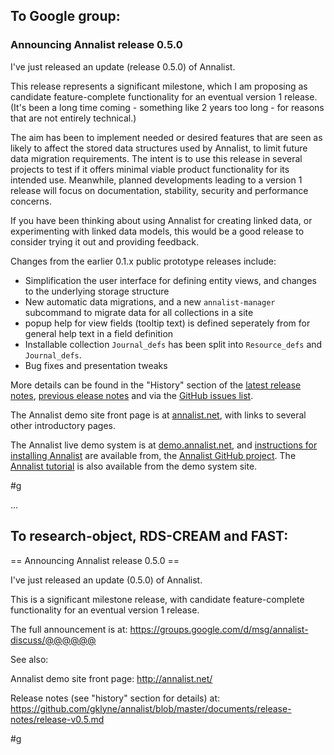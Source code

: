 ## To Google group:

### Announcing Annalist release 0.5.0

I've just released an update (release 0.5.0) of Annalist.

This release represents a significant milestone, which I am proposing as candidate feature-complete functionality for an eventual version 1 release.  (It's been a long time coming - something like 2 years too long - for reasons that are not entirely technical.)

The aim has been to implement needed or desired features that are seen as likely to affect the stored data structures used by Annalist, to limit future data migration requirements.  The intent is to use this release in several projects to test if it offers minimal viable product functionality for its intended use.  Meanwhile, planned developments leading to a version 1 release will focus on documentation, stability, security and performance concerns.

If you have been thinking about using Annalist for creating linked data, or experimenting with linked data models, this would be a good release to consider trying it out and providing feedback.

Changes from the earlier 0.1.x public prototype releases include:

- Simplification the user interface for defining entity views, and changes to the underlying storage structure
- New automatic data migrations, and a new `annalist-manager` subcommand to migrate data for all collections in a site
- popup help for view fields (tooltip text) is defined seperately from for general help text in a field definition
- Installable collection `Journal_defs` has been split into `Resource_defs` and `Journal_defs`.
- Bug fixes and presentation tweaks

More details can be found in the "History" section of the 
[latest release notes](https://github.com/gklyne/annalist/blob/master/documents/release-notes/release-v0.5.md), 
[previous elease notes](https://github.com/gklyne/annalist/blob/master/documents/release-notes/release-v0.1.md) and via the 
[GitHub issues list](https://github.com/gklyne/annalist/issues).

The Annalist demo site front page is at [annalist.net](http://annalist.net/), with links to several other introductory pages.

The Annalist live demo system is at [demo.annalist.net](http://demo.annalist.net/annalist/site/), and [instructions for installing Annalist](https://github.com/gklyne/annalist/blob/master/documents/installing-annalist.md) are available from, the [Annalist GitHub project](https://github.com/gklyne/annalist).  The [Annalist tutorial](http://annalist.net/documents/tutorial/annalist-tutorial.html) is also available from the demo system site.

#g

...

## To research-object, RDS-CREAM and FAST:

== Announcing Annalist release 0.5.0 ==

I've just released an update (0.5.0) of Annalist.  

This is a significant milestone release, with candidate feature-complete functionality for an eventual version 1 release.

The full announcement is at: 
https://groups.google.com/d/msg/annalist-discuss/@@@@@@

See also: 

Annalist demo site front page: http://annalist.net/

Release notes (see "history" section for details) at:
https://github.com/gklyne/annalist/blob/master/documents/release-notes/release-v0.5.md

#g

